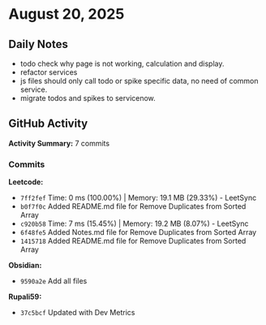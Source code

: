﻿# August 20, 2025

## Daily Notes

- todo check why page is not working, calculation and display.
- refactor services
- js files should only call todo or spike specific data, no need of common service.
- migrate todos and spikes to servicenow.


## GitHub Activity

**Activity Summary:** 7 commits

### Commits


**Leetcode:**
- `7ff2fef` Time: 0 ms (100.00%) | Memory: 19.1 MB (29.33%) - LeetSync
- `b0f7f0c` Added README.md file for Remove Duplicates from Sorted Array
- `c920b58` Time: 7 ms (15.45%) | Memory: 19.2 MB (8.07%) - LeetSync
- `6f48fe5` Added Notes.md file for Remove Duplicates from Sorted Array
- `1415718` Added README.md file for Remove Duplicates from Sorted Array

**Obsidian:**
- `9590a2e` Add all files

**Rupali59:**
- `37c5bcf` Updated with Dev Metrics
